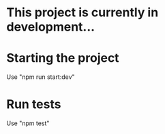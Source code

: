 # This project is currently in development...

# Starting the project

Use "npm run start:dev"

# Run tests

Use "npm test"
